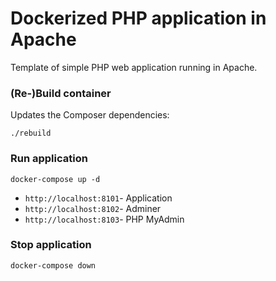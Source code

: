 # Dockerized PHP application in Apache

Template of simple PHP web application running in Apache.

### (Re-)Build container

Updates the Composer dependencies:

`./rebuild`

### Run application

`docker-compose up -d`

- `http://localhost:8101`- Application
- `http://localhost:8102`- Adminer
- `http://localhost:8103`- PHP MyAdmin

### Stop application

`docker-compose down`